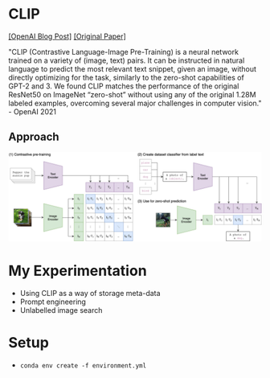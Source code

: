 # CLIP

[[OpenAI Blog Post]](https://openai.com/blog/clip/) [[Original Paper]](https://arxiv.org/abs/2103.00020)

"CLIP (Contrastive Language-Image Pre-Training) is a neural network trained on a variety of (image, text) pairs. It can be instructed in natural language to predict the most relevant text snippet, given an image, without directly optimizing for the task, similarly to the zero-shot capabilities of GPT-2 and 3. We found CLIP matches the performance of the original ResNet50 on ImageNet “zero-shot” without using any of the original 1.28M labeled examples, overcoming several major challenges in computer vision." - OpenAI 2021

## Approach
![CLIP](images/CLIP.png)

# My Experimentation
- Using CLIP as a way of storage meta-data
- Prompt engineering
- Unlabelled image search

# Setup
- ```conda env create -f environment.yml```
